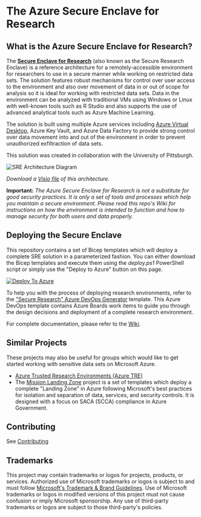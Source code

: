 # The Azure Secure Enclave for Research

## What is the Azure Secure Enclave for Research?

The [**Secure Enclave for Research**](https://docs.microsoft.com/azure/architecture/example-scenario/ai/secure-compute-for-research) (also known as the Secure Research Enclave) is a reference architecture for a remotely-accessible environment for researchers to use in a secure manner while working on restricted data sets. The solution features robust mechanisms for control over user access to the environment and also over movement of data in or out of scope for analysis so it is ideal for working with restricted data sets. Data in the environment can be analyzed with traditional VMs using Windows or Linux with well-known tools such as R Studio and also supports the use of advanced analytical tools such as Azure Machine Learning.

The solution is built using multiple Azure services including [Azure Virtual Desktop](https://azure.microsoft.com/services/virtual-desktop/), Azure Key Vault, and Azure Data Factory to provide strong control over data movement into and out of the environment in order to prevent unauthorized exfiltraction of data sets.

This solution was created in collaboration with the University of Pittsburgh.

![SRE Architecture Diagram](docs/diagram/AzureSecureEnclaveForResearch.png)

*Download a [Visio file](docs/diagram/AzureSecureEnclaveForResearch.vsdx) of this architecture.*

**Important:**  *The Azure Secure Enclave for Research is not a substitute for good security practices. It is only a set of tools and processes which help you maintain a secure environment. Please read this repo's Wiki for instructions on how the environment is intended to function and how to manage security for both users and data properly.*

## Deploying the Secure Enclave

This repository contains a set of Bicep templates which will deploy a complete SRE solution in a parameterized fashion. You can either download the Bicep templates and execute them using the *deploy.ps1* PowerShell script or simply use the "Deploy to Azure" button on this page.

[![Deploy To Azure](https://aka.ms/deploytoazurebutton)](https://portal.azure.com/#blade/Microsoft_Azure_CreateUIDef/CustomDeploymentBlade/uri/https%3A%2F%2Fraw.githubusercontent.com%2FSuryaD08%2FAzure-Secure-Enclave-for-Research%2Fmain%2Farm_templates%2Fazuredeploy.json/createUIDefinitionUri/https%3A%2F%2Fraw.githubusercontent.com%2SuryaD08%2FAzure-Secure-Enclave-for-Research%2Fmain%2Farm_templates%2FmainUiDefinition.json)

To help you with the process of deploying research environments, refer to the ["Secure Research" Azure DevOps Generator](https://azuredevopsdemogenerator.azurewebsites.net/?name=secresearch) template. This Azure DevOps template contains Azure Boards work items to guide you through the design decisions and deployment of a complete research environment.

For complete documentation, please refer to the [Wiki](/wiki).

## Similar Projects

These projects may also be useful for groups which would like to get started working with sensitive data sets on Microsoft Azure.

- [Azure Trusted Research Environments (Azure TRE)](https://microsoft.github.io/AzureTRE)
- The [Mission Landing Zone](https://github.com/Azure/MissionLZ) project is a set of templates which deploy a complete "Landing Zone" in Azure following Microsoft's best practices for isolation and separation of data, services, and security controls. It is designed with a focus on SACA (SCCA) compliance in Azure Government.

## Contributing

See [Contributing](CONTRIBUTING.md)

## Trademarks

This project may contain trademarks or logos for projects, products, or services. Authorized use of Microsoft trademarks or logos is subject to and must follow [Microsoft's Trademark & Brand Guidelines](https://www.microsoft.com/legal/intellectualproperty/trademarks/usage/general). Use of Microsoft trademarks or logos in modified versions of this project must not cause confusion or imply Microsoft sponsorship. Any use of third-party trademarks or logos are subject to those third-party's policies.

